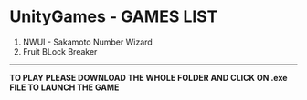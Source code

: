 # UnityGames - GAMES LIST 
<ol>
  <li> NWUI - Sakamoto Number Wizard </li>
  <li> Fruit BLock Breaker </li>
</ol>
<hr/>
<strong>TO PLAY PLEASE DOWNLOAD THE WHOLE FOLDER AND CLICK ON .exe FILE TO LAUNCH THE GAME</strong>

